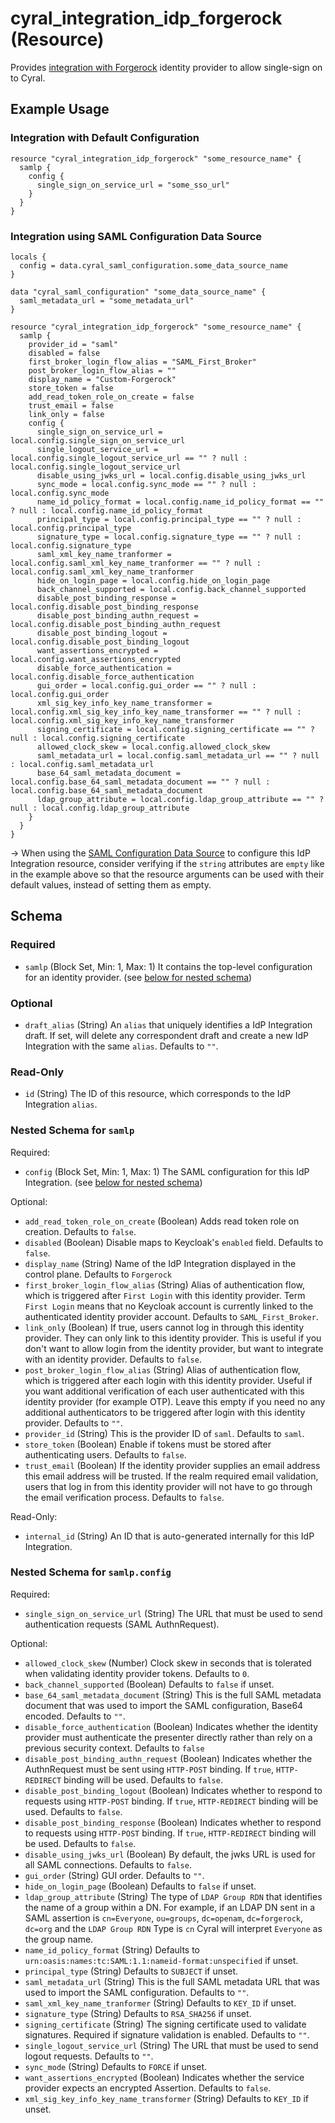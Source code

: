 # cyral_integration_idp_forgerock (Resource)

Provides [integration with Forgerock](https://cyral.com/docs/sso/sso-forgerock#add-forgerock-idp-to-cyral) identity provider to allow single-sign on to Cyral.

## Example Usage

### Integration with Default Configuration

```hcl
resource "cyral_integration_idp_forgerock" "some_resource_name" {
  samlp {
    config {
      single_sign_on_service_url = "some_sso_url"
    }
  }
}
```

### Integration using SAML Configuration Data Source

```hcl
locals {
  config = data.cyral_saml_configuration.some_data_source_name
}

data "cyral_saml_configuration" "some_data_source_name" {
  saml_metadata_url = "some_metadata_url"
}

resource "cyral_integration_idp_forgerock" "some_resource_name" {
  samlp {
    provider_id = "saml"
    disabled = false
    first_broker_login_flow_alias = "SAML_First_Broker"
    post_broker_login_flow_alias = ""
    display_name = "Custom-Forgerock"
    store_token = false
    add_read_token_role_on_create = false
    trust_email = false
    link_only = false
    config {
      single_sign_on_service_url = local.config.single_sign_on_service_url
      single_logout_service_url = local.config.single_logout_service_url == "" ? null : local.config.single_logout_service_url
      disable_using_jwks_url = local.config.disable_using_jwks_url
      sync_mode = local.config.sync_mode == "" ? null : local.config.sync_mode
      name_id_policy_format = local.config.name_id_policy_format == "" ? null : local.config.name_id_policy_format
      principal_type = local.config.principal_type == "" ? null : local.config.principal_type
      signature_type = local.config.signature_type == "" ? null : local.config.signature_type
      saml_xml_key_name_tranformer = local.config.saml_xml_key_name_tranformer == "" ? null : local.config.saml_xml_key_name_tranformer
      hide_on_login_page = local.config.hide_on_login_page
      back_channel_supported = local.config.back_channel_supported
      disable_post_binding_response = local.config.disable_post_binding_response
      disable_post_binding_authn_request = local.config.disable_post_binding_authn_request
      disable_post_binding_logout = local.config.disable_post_binding_logout
      want_assertions_encrypted = local.config.want_assertions_encrypted
      disable_force_authentication = local.config.disable_force_authentication
      gui_order = local.config.gui_order == "" ? null : local.config.gui_order
      xml_sig_key_info_key_name_transformer = local.config.xml_sig_key_info_key_name_transformer == "" ? null : local.config.xml_sig_key_info_key_name_transformer
      signing_certificate = local.config.signing_certificate == "" ? null : local.config.signing_certificate
      allowed_clock_skew = local.config.allowed_clock_skew
      saml_metadata_url = local.config.saml_metadata_url == "" ? null : local.config.saml_metadata_url
      base_64_saml_metadata_document = local.config.base_64_saml_metadata_document == "" ? null : local.config.base_64_saml_metadata_document
      ldap_group_attribute = local.config.ldap_group_attribute == "" ? null : local.config.ldap_group_attribute
    }
  }
}
```

-> When using the [SAML Configuration Data Source](../data-sources/saml_configuration.md) to configure this IdP Integration resource, consider verifying if the `string` attributes are `empty` like in the example above so that the resource arguments can be used with their default values, instead of setting them as empty.

<!-- schema generated by tfplugindocs -->
## Schema

### Required

- `samlp` (Block Set, Min: 1, Max: 1) It contains the top-level configuration for an identity provider. (see [below for nested schema](#nestedblock--samlp))

### Optional

- `draft_alias` (String) An `alias` that uniquely identifies a IdP Integration draft. If set, will delete any correspondent draft and create a new IdP Integration with the same `alias`. Defaults to `""`.

### Read-Only

- `id` (String) The ID of this resource, which corresponds to the IdP Integration `alias`.

<a id="nestedblock--samlp"></a>
### Nested Schema for `samlp`

Required:

- `config` (Block Set, Min: 1, Max: 1) The SAML configuration for this IdP Integration. (see [below for nested schema](#nestedblock--samlp--config))

Optional:

- `add_read_token_role_on_create` (Boolean) Adds read token role on creation. Defaults to `false`.
- `disabled` (Boolean) Disable maps to Keycloak's `enabled` field. Defaults to `false`.
- `display_name` (String) Name of the IdP Integration displayed in the control plane. Defaults to `Forgerock`
- `first_broker_login_flow_alias` (String) Alias of authentication flow, which is triggered after `First Login` with this identity provider. Term `First Login` means that no Keycloak account is currently linked to the authenticated identity provider account. Defaults to `SAML_First_Broker`.
- `link_only` (Boolean) If true, users cannot log in through this identity provider. They can only link to this identity provider. This is useful if you don't want to allow login from the identity provider, but want to integrate with an identity provider. Defaults to `false`.
- `post_broker_login_flow_alias` (String) Alias of authentication flow, which is triggered after each login with this identity provider. Useful if you want additional verification of each user authenticated with this identity provider (for example OTP). Leave this empty if you need no any additional authenticators to be triggered after login with this identity provider. Defaults to `""`.
- `provider_id` (String) This is the provider ID of `saml`. Defaults to `saml`.
- `store_token` (Boolean) Enable if tokens must be stored after authenticating users. Defaults to `false`.
- `trust_email` (Boolean) If the identity provider supplies an email address this email address will be trusted. If the realm required email validation, users that log in from this identity provider will not have to go through the email verification process. Defaults to `false`.

Read-Only:

- `internal_id` (String) An ID that is auto-generated internally for this IdP Integration.

<a id="nestedblock--samlp--config"></a>
### Nested Schema for `samlp.config`

Required:

- `single_sign_on_service_url` (String) The URL that must be used to send authentication requests (SAML AuthnRequest).

Optional:

- `allowed_clock_skew` (Number) Clock skew in seconds that is tolerated when validating identity provider tokens. Defaults to `0`.
- `back_channel_supported` (Boolean) Defaults to `false` if unset.
- `base_64_saml_metadata_document` (String) This is the full SAML metadata document that was used to import the SAML configuration, Base64 encoded. Defaults to `""`.
- `disable_force_authentication` (Boolean) Indicates whether the identity provider must authenticate the presenter directly rather than rely on a previous security context. Defaults to `false`
- `disable_post_binding_authn_request` (Boolean) Indicates whether the AuthnRequest must be sent using `HTTP-POST` binding. If `true`, `HTTP-REDIRECT` binding will be used. Defaults to `false`.
- `disable_post_binding_logout` (Boolean) Indicates whether to respond to requests using `HTTP-POST` binding. If `true`, `HTTP-REDIRECT` binding will be used. Defaults to `false`.
- `disable_post_binding_response` (Boolean) Indicates whether to respond to requests using `HTTP-POST` binding. If `true`, `HTTP-REDIRECT` binding will be used. Defaults to `false`.
- `disable_using_jwks_url` (Boolean) By default, the jwks URL is used for all SAML connections. Defaults to `false`.
- `gui_order` (String) GUI order. Defaults to `""`.
- `hide_on_login_page` (Boolean) Defaults to `false` if unset.
- `ldap_group_attribute` (String) The type of `LDAP Group RDN` that identifies the name of a group within a DN. For example, if an LDAP DN sent in a SAML assertion is `cn=Everyone`, `ou=groups`, `dc=openam`, `dc=forgerock`, `dc=org` and the `LDAP Group RDN` Type is `cn` Cyral will interpret `Everyone` as the group name.
- `name_id_policy_format` (String) Defaults to `urn:oasis:names:tc:SAML:1.1:nameid-format:unspecified` if unset.
- `principal_type` (String) Defaults to `SUBJECT` if unset.
- `saml_metadata_url` (String) This is the full SAML metadata URL that was used to import the SAML configuration. Defaults to `""`.
- `saml_xml_key_name_tranformer` (String) Defaults to `KEY_ID` if unset.
- `signature_type` (String) Defaults to `RSA_SHA256` if unset.
- `signing_certificate` (String) The signing certificate used to validate signatures. Required if signature validation is enabled. Defaults to `""`.
- `single_logout_service_url` (String) The URL that must be used to send logout requests. Defaults to `""`.
- `sync_mode` (String) Defaults to `FORCE` if unset.
- `want_assertions_encrypted` (Boolean) Indicates whether the service provider expects an encrypted Assertion. Defaults to `false`.
- `xml_sig_key_info_key_name_transformer` (String) Defaults to `KEY_ID` if unset.
